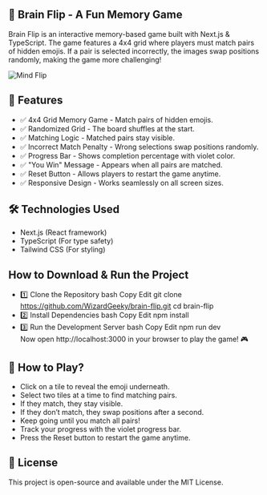 ## 🧠 Brain Flip - A Fun Memory Game  
Brain Flip is an interactive memory-based game built with Next.js & TypeScript. The game features a 4x4 grid where players must match pairs of hidden emojis. If a pair is selected incorrectly, the images swap positions randomly, making the game more challenging!

![Mind Flip](https://github.com/user-attachments/assets/345689ac-9912-4d88-8ea2-94c42aaaf74d)


## 🚀 Features
- ✅ 4x4 Grid Memory Game - Match pairs of hidden emojis. 
- ✅ Randomized Grid - The board shuffles at the start. 
- ✅ Matching Logic - Matched pairs stay visible. 
- ✅ Incorrect Match Penalty - Wrong selections swap positions randomly. 
- ✅ Progress Bar - Shows completion percentage with violet color. 
- ✅ "You Win" Message - Appears when all pairs are matched. 
- ✅ Reset Button - Allows players to restart the game anytime. 
- ✅ Responsive Design - Works seamlessly on all screen sizes. 


## 🛠 Technologies Used
- Next.js (React framework)  
- TypeScript (For type safety)  
- Tailwind CSS (For styling) 

## How to Download & Run the Project
- 1️⃣ Clone the Repository
bash 
Copy 
Edit 
git clone https://github.com/WizardGeeky/brain-flip.git 
cd brain-flip 
- 2️⃣ Install Dependencies
bash 
Copy 
Edit 
npm install 
- 3️⃣ Run the Development Server
bash 
Copy 
Edit 
npm run dev  
Now open http://localhost:3000 in your browser to play the game! 🎮

## 🎯 How to Play?
- Click on a tile to reveal the emoji underneath.
- Select two tiles at a time to find matching pairs.
- If they match, they stay visible.
- If they don’t match, they swap positions after a second.
- Keep going until you match all pairs!
- Track your progress with the violet progress bar.
- Press the Reset button to restart the game anytime.

## 📜 License
This project is open-source and available under the MIT License.



